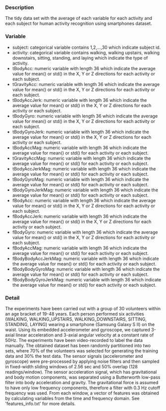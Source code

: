 ### Description
The tidy data set with the average of each variable for each activity and each subject for human activity recognition using smartphones dataset.

### Variable
* subject: categorical variable contains 1,2,...,30 which indicate subject id.
* activity: categorical variable contains walking, walking upstairs, walking downstairs, sitting, standing, and laying which indicate the type of activity.
* tBodyAcc: numeric variable with length 36 which indicate the average value for mean() or std() in the X, Y or Z directions for each activity or each subject.
* tGravityAcc: numeric variable with length 36 which indicate the average value for mean() or std() in the X, Y or Z directions for each activity or each subject. 
* tBodyAccJerk: numeric variable with length 36 which indicate the average value for mean() or std() in the X, Y or Z directions for each activity or each subject.
* tBodyGyro: numeric variable with length 36 which indicate the average value for mean() or std() in the X, Y or Z directions for each activity or each subject.
* tBodyGyroJerk: numeric variable with length 36 which indicate the average value for mean() or std() in the X, Y or Z directions for each activity or each subject.
* tBodyAccMag: numeric variable with length 36 which indicate the average value for mean() or std() for each activity or each subject.
* tGravityAccMag: numeric variable with length 36 which indicate the average value for mean() or std() for each activity or each subject.
* tBodyAccJerkMag: numeric variable with length 36 which indicate the average value for mean() or std() for each activity or each subject.
* tBodyGyroMag: numeric variable with length 36 which indicate the average value for mean() or std() for each activity or each subject.
* tBodyGyroJerkMag: numeric variable with length 36 which indicate the average value for mean() or std() for each activity or each subject.
* fBodyAcc: numeric variable with length 36 which indicate the average value for mean() or std() in the X, Y or Z directions for each activity or each subject.
* fBodyAccJerk: numeric variable with length 36 which indicate the average value for mean() or std() in the X, Y or Z directions for each activity or each subject.
* fBodyGyro: numeric variable with length 36  which indicate the average value for mean() or std() in the X, Y or Z directions for each activity or each subject.
* fBodyAccMag: numeric variable with length 36 which indicate the average value for mean() or std() for each activity or each subject.
* fBodyBodyAccJerkMag: numeric variable with length 36 which indicate the average value for mean() or std() for each activity or each subject.
* fBodyBodyGyroMag: numeric variable with length 36 which indicate the average value for mean() or std() for each activity or each subject.
* fBodyBodyGyroJerkMag: numeric variable with length 36  which indicate the average value for mean() or std() for each activity or each subject.

### Detail
The experiments have been carried out with a group of 30 volunteers within an age bracket of 19-48 years. Each person performed six activities (WALKING, WALKING_UPSTAIRS, WALKING_DOWNSTAIRS, SITTING, STANDING, LAYING) wearing a smartphone (Samsung Galaxy S II) on the waist. Using its embedded accelerometer and gyroscope, we captured 3-axial linear acceleration and 3-axial angular velocity at a constant rate of 50Hz. The experiments have been video-recorded to label the data manually. The obtained dataset has been randomly partitioned into two sets, where 70% of the volunteers was selected for generating the training data and 30% the test data. The sensor signals (accelerometer and gyroscope) were pre-processed by applying noise filters and then sampled in fixed-width sliding windows of 2.56 sec and 50% overlap (128 readings/window). The sensor acceleration signal, which has gravitational and body motion components, was separated using a Butterworth low-pass filter into body acceleration and gravity. The gravitational force is assumed to have only low frequency components, therefore a filter with 0.3 Hz cutoff frequency was used. From each window, a vector of features was obtained by calculating variables from the time and frequency domain. See 'features_info.txt' for more details.



